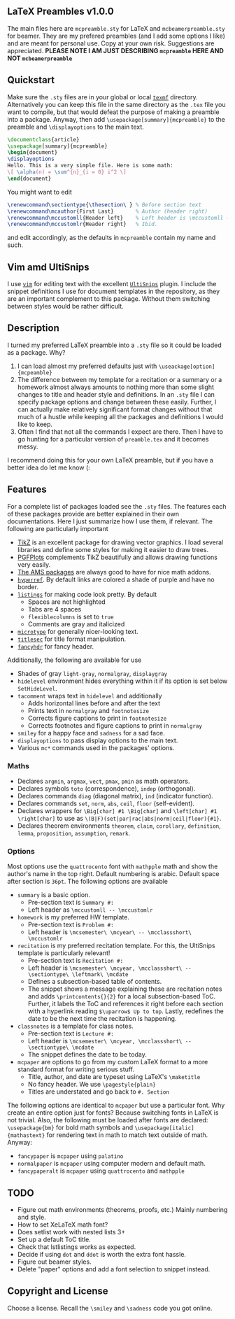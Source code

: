 ## LaTeX Preambles v1.0.0

The main files here are `mcpreamble.sty` for LaTeX and `mcbeamerpreamble.sty` for beamer. They are my prefered preambles (and I add some options I like) and are meant for personal use. Copy at your own risk. Suggestions are appreciated. **PLEASE NOTE I AM JUST DESCRIBING `mcpreamble` HERE AND NOT `mcbeamerpreamble`**

## Quickstart

Make sure the `.sty` files are in your global or local [`texmf`](https://www.google.com/search?q=where+is+texmf) directory. Alternatively you can keep this file in the same directory as the `.tex` file you want to compile, but that would defeat the purpose of making a preamble into a package. Anyway, then add `\usepackage[summary]{mcpreamble}` to the preamble and `\displayoptions` to the main text.
```tex
\documentclass{article}
\usepackage[summary]{mcpreamble}
\begin{document}
\displayoptions
Hello. This is a very simple file. Here is some math:
\[ \alpha(n) = \sum^{n}_{i = 0} i^2 \]
\end{document}
```

You might want to edit
```tex
\renewcommand\sectiontype{\thesection\ } % Before section text
\renewcommand\mcauthor{First Last}       % Author (header right)
\renewcommand\mccustomll{Header left}    % Left header is \mccustomll -- \mccustomlr
\renewcommand\mccustomlr{Header right}   % Ibid.
```

and edit accordingly, as the defaults in `mcpreamble` contain my name and such.

## Vim amd UltiSnips

I use [`vim`](http://www.vim.org/) for editing text with the excellent [`UltiSnips`](http://github.com/sirver/UltiSnips) plugin. I include the snippet definitions I use for document templates in the repository, as they are an important complement to this package. Without them switching between styles would be rather difficult.

## Description

I turned my preferred LaTeX preamble into a `.sty` file so it could be loaded as a package. Why?

1. I can load almost my preferred defaults just with `\useackage[option]{mcpeamble}`
2. The difference between my template for a recitation or a summary or a homework almost always amounts to nothing more than some slight changes to title and header style and definitions. In an `.sty` file I can specify package options and change between these easily. Further, I can actually make relatively significant format changes without that much of a hustle while keeping all the packages and definitions I would like to keep.
3. Often I find that not all the commands I expect are there. Then I have to go hunting for a particular version of `preamble.tex` and it becomes messy.

I recommend doing this for your own LaTeX preamble, but if you have a better idea do let me know (:

## Features

For a complete list of packages loaded see the `.sty` files. The features each of these packages provide are better explained in their own documentations. Here I just summarize how I use them, if relevant. The following are particularly important

* [TikZ](http://sourceforge.net/projects/pgf/) is an excellent package for drawing vector graphics. I load several libraries and define some styles for making it easier to draw trees.
* [PGFPlots](http://pgfplots.net) complements TikZ beautifully and allows drawing functions very easily.
* [The AMS packages](http://ams.org/publications/authors/tex/amslatex) are always good to have for nice math addons.
* [`hyperref`](http://www.tug.org/applications/hyperref/manual.html). By default links are colored a shade of purple and have no border.
* [`listings`](http://ctan.org/tex-archive/macros/latex/contrib/listings/) for making code look pretty. By default
    * Spaces are not highlighted
    * Tabs are 4 spaces
    * `flexiblecolumns` is set to `true`
    * Comments are gray and italicized
* [`microtype`](http://ctan.org/tex-archive/macros/latex/contrib/microtype/) for generally nicer-looking text.
* [`titlesec`](http://ctan.org/tex-archive/macros/latex/contrib/titlesec/) for title format manipulation.
* [`fancyhdr`](http://ctan.org/tex-archive/macros/latex/contrib/fancyhdr/) for fancy header.

Additionally, the following are available for use

* Shades of gray `light-gray`, `normalgray`, `displaygray`
* `hidelevel` environment hides everything within it if its option is set below `SetHideLevel`.
* `tacomment` wraps text in `hidelevel` and additionally
    * Adds horizontal lines before and after the text
    * Prints text in `normalgray` and `footnotesize`
    * Corrects figure captions to print in `footnotesize`
    * Corrects footnotes and figure captions to print in `normalgray`
* `smiley` for a happy face and `sadness` for a sad face.
* `displayoptions` to pass display options to the main text.
* Various `mc*` commands used in the packages' options.

### Maths

* Declares `argmin`, `argmax`, `vect`, `pmax`, `pmin` as math operators.
* Declares symbols `toto` (correspondence), `indep` (orthogonal).
* Declares commands `diag` (diagonal matrix), `ind` (indicator function).
* Declares commands `set`, `norm`, `abs`, `ceil`, `floor` (self-evident).
* Declares wrappers for `\Big[char] #1 \Big[char]` and `\left[char] #1 \right[char]` to use as `\(B|F)(set|par|rac|abs|norm|ceil|floor){#1}`.
* Declares theorem environments `theorem`, `claim`, `corollary`, `definition`, `lemma`, `proposition`, `assumption`, `remark`.

### Options

Most options use the `quattrocento` font with `mathpple` math and show the author's name in the top right. Default numbering is arabic. Default space after section is `36pt`. The following options are available

* `summary` is a basic option.
    * Pre-section text is `Summary #:`
    * Left header as `\mccustomll -- \mccustomlr`
* `homework` is my preferred HW template.
    * Pre-section text is `Problem #:`
    * Left header is `\mcsemester\ \mcyear\ -- \mcclassshort\ \mccustomlr`
* `recitation` is my preferred recitation template. For this, the UltiSnips template is particularly relevant!
    * Pre-section text is `Recitation #:`
    * Left header is `\mcsemester\ \mcyear, \mcclassshort\ -- \sectiontype\ \leftmark\ \mcdate`
    * Defines a subsection-based table of contents.
    * The snippet shows a message explaining these are recitation notes and adds `\printcontents{}{2}` for a local subsection-based ToC. Further, it labels the ToC and references it right before each section with a hyperlink reading `$\uparrow$ Up to top`. Lastly, redefines the date to be the next time the recitation is happening.
* `classnotes` is a template for class notes.
    * Pre-section text is `Lecture #:`
    * Left header is `\mcsemester\ \mcyear, \mcclassshort\ -- \sectiontype\ \mcdate`
    * The snippet defines the date to be today.
* `mcpaper` are options to go from my custom LaTeX format to a more standard format for writing serious stuff.
    * Title, author, and date are typeset using LaTeX's `\maketitle`
    * No fancy header. We use `\pagestyle{plain}`
    * Titles are understated and go back to `#. Section`

The following options are identical to `mcpaper` but use a particular font. Why create an entire option just for fonts? Because switching fonts in LaTeX is not trivial. Also, the following must be loaded after fonts are declared: `\usepackage{bm}` for bold math symbols and  `\usepackage[italic]{mathastext}` for rendering text in math to match text outside of math. Anyway:
* `fancypaper` is `mcpaper` using `palatino`
* `normalpaper` is `mcpaper` using computer modern and default math.
* `fancypaperalt` is `mcpaper` using `quattrocento` and `mathpple`

## TODO

* Figure out math environments (theorems, proofs, etc.) Mainly numbering and style.
* How to set XeLaTeX math font?
* Does setlist work with nested lists 3+
* Set up a default ToC title.
* Check that lstlistings works as expected.
* Decide if using `dot` and `ddot` is worth the extra font hassle.
* Figure out beamer styles.
* Delete "paper" options and add a font selection to snippet instead.

## Copyright and License

Choose a license. Recall the `\smiley` and `\sadness` code you got online.

